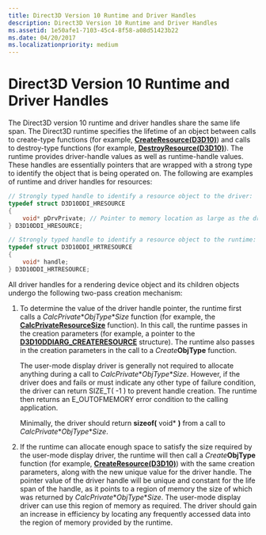 ```yaml
---
title: Direct3D Version 10 Runtime and Driver Handles
description: Direct3D Version 10 Runtime and Driver Handles
ms.assetid: 1e50afe1-7103-45c4-8f58-a08d51423b22
ms.date: 04/20/2017
ms.localizationpriority: medium
---
```


# Direct3D Version 10 Runtime and Driver Handles


The Direct3D version 10 runtime and driver handles share the same life span. The Direct3D runtime specifies the lifetime of an object between calls to create-type functions (for example, [**CreateResource(D3D10)**](https://docs.microsoft.com/windows-hardware/drivers/ddi/content/d3d10umddi/nc-d3d10umddi-pfnd3d10ddi_createresource)) and calls to destroy-type functions (for example, [**DestroyResource(D3D10)**](https://docs.microsoft.com/windows-hardware/drivers/ddi/content/d3d10umddi/nc-d3d10umddi-pfnd3d10ddi_destroyresource)). The runtime provides driver-handle values as well as runtime-handle values. These handles are essentially pointers that are wrapped with a strong type to identify the object that is being operated on. The following are examples of runtime and driver handles for resources:

```cpp
// Strongly typed handle to identify a resource object to the driver: 
typedef struct D3D10DDI_HRESOURCE
{
    void* pDrvPrivate; // Pointer to memory location as large as the driver requested.
} D3D10DDI_HRESOURCE;

// Strongly typed handle to identify a resource object to the runtime:
typedef struct D3D10DDI_HRTRESOURCE
{
    void* handle;
} D3D10DDI_HRTRESOURCE;
```

All driver handles for a rendering device object and its children objects undergo the following two-pass creation mechanism:

1.  To determine the value of the driver handle pointer, the runtime first calls a *CalcPrivate**_ObjType_**Size* function (for example, the [**CalcPrivateResourceSize**](https://docs.microsoft.com/windows-hardware/drivers/ddi/content/d3d10umddi/nc-d3d10umddi-pfnd3d10ddi_calcprivateresourcesize) function). In this call, the runtime passes in the creation parameters (for example, a pointer to the [**D3D10DDIARG\_CREATERESOURCE**](https://docs.microsoft.com/windows-hardware/drivers/ddi/content/d3d10umddi/ns-d3d10umddi-d3d10ddiarg_createresource) structure). The runtime also passes in the creation parameters in the call to a _Create_**ObjType** function.

    The user-mode display driver is generally not required to allocate anything during a call to *CalcPrivate**_ObjType_**Size*. However, if the driver does and fails or must indicate any other type of failure condition, the driver can return SIZE\_T( -1 ) to prevent handle creation. The runtime then returns an E\_OUTOFMEMORY error condition to the calling application.

    Minimally, the driver should return **sizeof(** void\* **)** from a call to *CalcPrivate**_ObjType_**Size*.

2.  If the runtime can allocate enough space to satisfy the size required by the user-mode display driver, the runtime will then call a _Create_**ObjType** function (for example, [**CreateResource(D3D10)**](https://docs.microsoft.com/windows-hardware/drivers/ddi/content/d3d10umddi/nc-d3d10umddi-pfnd3d10ddi_createresource)) with the same creation parameters, along with the new unique value for the driver handle. The pointer value of the driver handle will be unique and constant for the life span of the handle, as it points to a region of memory the size of which was returned by *CalcPrivate**_ObjType_**Size*. The user-mode display driver can use this region of memory as required. The driver should gain an increase in efficiency by locating any frequently accessed data into the region of memory provided by the runtime.

 

 





